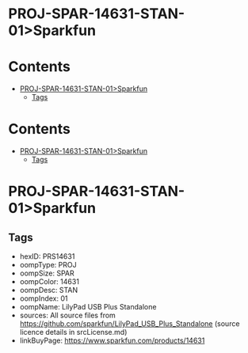 
PROJ-SPAR-14631-STAN-01>Sparkfun
================================

Contents
========

* [PROJ-SPAR-14631-STAN-01>Sparkfun](#proj-spar-14631-stan-01sparkfun)
	* [Tags](#tags)

Contents
========

* [PROJ-SPAR-14631-STAN-01>Sparkfun](#proj-spar-14631-stan-01sparkfun)
	* [Tags](#tags)

# PROJ-SPAR-14631-STAN-01>Sparkfun

## Tags

- hexID: PRS14631
- oompType: PROJ
- oompSize: SPAR
- oompColor: 14631
- oompDesc: STAN
- oompIndex: 01
- oompName: LilyPad USB Plus Standalone
- sources: All source files from https://github.com/sparkfun/LilyPad_USB_Plus_Standalone (source licence details in srcLicense.md)
- linkBuyPage: https://www.sparkfun.com/products/14631
